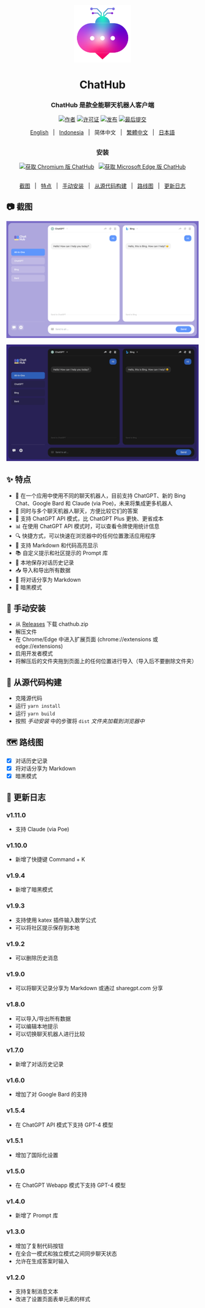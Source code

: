 <p align="center">
    <img src="./src/assets/icon.png" width="150">
</p>

<h1 align="center">ChatHub</h1>

<div align="center">

### ChatHub 是款全能聊天机器人客户端

[![作者][作者-image]][作者-url]
[![许可证][许可证-image]][许可证-url]
[![发布][发布-image]][发布-url]
[![最后提交][最后提交-image]][最后提交-url]

[English](README.md) &nbsp;&nbsp;|&nbsp;&nbsp; [Indonesia](README_IN.md) &nbsp;&nbsp;|&nbsp;&nbsp; 简体中文 &nbsp;&nbsp;|&nbsp;&nbsp; [繁體中文](README_ZH-TW.md) &nbsp;&nbsp;|&nbsp;&nbsp; [日本語](README_JA.md)

##

### 安装

<a href="https://chrome.google.com/webstore/detail/chathub-all-in-one-chatbo/iaakpnchhognanibcahlpcplchdfmgma?utm_source=website"><img src="https://user-images.githubusercontent.com/64502893/231991498-8df6dd63-727c-41d0-916f-c90c15127de3.png" width="200" alt="获取 Chromium 版 ChatHub"></a>&nbsp;&nbsp;
<a href="https://microsoftedge.microsoft.com/addons/detail/chathub-allinone-chat/kdlmggoacmfoombiokflpeompajfljga"><img src="https://user-images.githubusercontent.com/64502893/231991158-1b54f831-2fdc-43b6-bf9a-f894000e5aa8.png" width="160" alt="获取 Microsoft Edge 版 ChatHub"></a>

##

[截图](#-截图) &nbsp;&nbsp;|&nbsp;&nbsp; [特点](#-特点) &nbsp;&nbsp;|&nbsp;&nbsp; [手动安装](#-手动安装) &nbsp;&nbsp;|&nbsp;&nbsp; [从源代码构建](#-从源代码构建) &nbsp;&nbsp;|&nbsp;&nbsp; [路线图](#%EF%B8%8F-路线图) &nbsp;&nbsp;|&nbsp;&nbsp; [更新日志](#-更新日志)

[作者-image]: https://img.shields.io/badge/author-wong2-blue.svg
[作者-url]: https://github.com/wong2
[许可证-image]: https://img.shields.io/github/license/chathub-dev/chathub?color=blue
[许可证-url]: https://github.com/chathub-dev/chathub/blob/main/LICENSE
[发布-image]: https://img.shields.io/github/v/release/chathub-dev/chathub?color=blue
[发布-url]: https://github.com/chathub-dev/chathub/releases/latest
[最后提交-image]: https://img.shields.io/github/last-commit/chathub-dev/chathub?label=last%20commit
[最后提交-url]: https://github.com/chathub-dev/chathub/commits

</div>

##

## 📷 截图

![截图](screenshots/extension.png?raw=true)

![截图 (暗黑模式)](screenshots/dark.png?raw=true)

## ✨ 特点

- 🤖 在一个应用中使用不同的聊天机器人，目前支持 ChatGPT、新的 Bing Chat、Google Bard 和 Claude (via Poe)，未来将集成更多机器人
- 💬 同时与多个聊天机器人聊天，方便比较它们的答案
- 🚀 支持 ChatGPT API 模式，比 ChatGPT Plus 更快、更省成本
- 📊 在使用 ChatGPT API 模式时，可以查看令牌使用统计信息
- 🔍 快捷方式，可以快速在浏览器中的任何位置激活应用程序
- 🎨 支持 Markdown 和代码高亮显示
- 📚 自定义提示和社区提示的 Prompt 库
- 💾 本地保存对话历史记录
- 📥 导入和导出所有数据
- 🔗 将对话分享为 Markdown
- 🌙 暗黑模式

## 🔧 手动安装

- 从 [Releases](https://github.com/chathub-dev/chathub/releases) 下载 chathub.zip
- 解压文件
- 在 Chrome/Edge 中进入扩展页面 (chrome://extensions 或 edge://extensions)
- 启用开发者模式
- 将解压后的文件夹拖到页面上的任何位置进行导入（导入后不要删除文件夹）

## 🔨 从源代码构建

- 克隆源代码
- 运行 `yarn install`
- 运行 `yarn build`
- 按照 _手动安装_ 中的步骤将 `dist` _文件夹加载到浏览器中_

## 🗺️ 路线图

- [x] 对话历史记录
- [x] 将对话分享为 Markdown
- [x] 暗黑模式

## 📜 更新日志

### v1.11.0

- 支持 Claude (via Poe)

### v1.10.0

- 新增了快捷键 Command + K

### v1.9.4

- 新增了暗黑模式

### v1.9.3

- 支持使用 katex 插件输入数学公式
- 可以将社区提示保存到本地

### v1.9.2

- 可以删除历史消息

### v1.9.0

- 可以将聊天记录分享为 Markdown 或通过 sharegpt.com 分享

### v1.8.0

- 可以导入/导出所有数据
- 可以编辑本地提示
- 可以切换聊天机器人进行比较

### v1.7.0

- 新增了对话历史记录

### v1.6.0

- 增加了对 Google Bard 的支持

### v1.5.4

- 在 ChatGPT API 模式下支持 GPT-4 模型

### v1.5.1

- 增加了国际化设置

### v1.5.0

- 在 ChatGPT Webapp 模式下支持 GPT-4 模型

### v1.4.0

- 新增了 Prompt 库

### v1.3.0

- 增加了复制代码按钮
- 在全合一模式和独立模式之间同步聊天状态
- 允许在生成答案时输入

### v1.2.0

- 支持复制消息文本
- 改进了设置页面表单元素的样式
